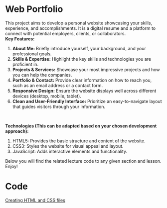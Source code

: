 <h1>Web Portfolio</h1>

This project aims to develop a personal website showcasing your skills, experience, and accomplishments. It is a digital resume and a platform to connect with potential employers, clients, or collaborators.
<br/>
**Key Features:**
<br/>
1. **About Me:** Briefly introduce yourself, your background, and your professional goals. <br/>
2. **Skills & Expertise:** Highlight the key skills and technologies you are proficient in. <br/>
3. **Projects & Services:** Showcase your most impressive projects and how you can help the companies.<br/>
4. **Portfolio & Contact:** Provide clear information on how to reach you, such as an email address or a contact form.<br/>
5. **Responsive Design:** Ensure the website displays well across different devices (desktop, mobile, tablet).<br/>
6. **Clean and User-Friendly Interface:** Prioritize an easy-to-navigate layout that guides visitors through your information.<br/>
<br/>

**Technologies (This can be adapted based on your chosen development approach):** <br/>
1. HTML5: Provides the basic structure and content of the website.<br/>
2. CSS3: Styles the website for visual appeal and layout.<br/>
3. JavaScript: Adds interactive elements and functionality.<br/>

Below you will find the related lecture code to any given section and lesson. Enjoy!

# Code

[Creating HTML and CSS files](../tree/ca75055b0ff0fdc5e32b6371b21521a1764222f8)



